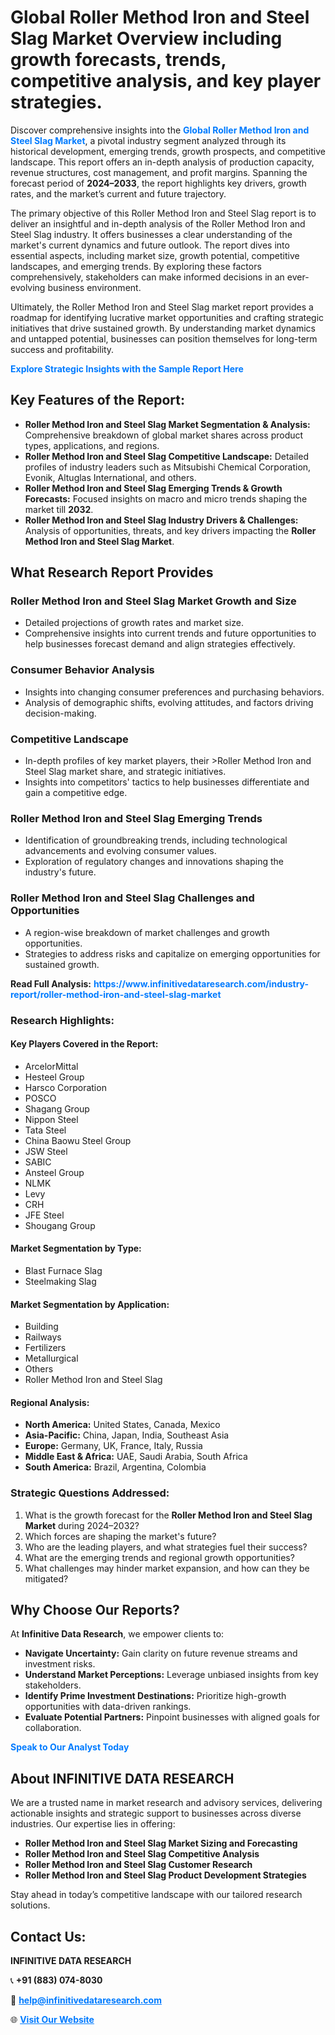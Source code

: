 <h1>Global Roller Method Iron and Steel Slag Market Overview including growth forecasts, trends, competitive analysis, and key player strategies.</h1>
<p>
Discover comprehensive insights into the 
<a href="https://www.infinitivedataresearch.com/industry-report/roller-method-iron-and-steel-slag-market" rel="dofollow" style="color: #007BFF; text-decoration: none;"><strong>Global Roller Method Iron and Steel Slag Market</strong></a>, a pivotal industry segment analyzed through its historical development, emerging trends, growth prospects, and competitive landscape. This report offers an in-depth analysis of production capacity, revenue structures, cost management, and profit margins. Spanning the forecast period of <strong>2024–2033</strong>, the report highlights key drivers, growth rates, and the market’s current and future trajectory.
</p>
<p>
The primary objective of this Roller Method Iron and Steel Slag report is to deliver an insightful and in-depth analysis of the Roller Method Iron and Steel Slag industry. It offers businesses a clear understanding of the market's current dynamics and future outlook. The report dives into essential aspects, including market size, growth potential, competitive landscapes, and emerging trends. By exploring these factors comprehensively, stakeholders can make informed decisions in an ever-evolving business environment.
</p>
<p>
Ultimately, the Roller Method Iron and Steel Slag market report provides a roadmap for identifying lucrative market opportunities and crafting strategic initiatives that drive sustained growth. By understanding market dynamics and untapped potential, businesses can position themselves for long-term success and profitability.
</p>
<p>
<a href="https://www.infinitivedataresearch.com/request-sample/reportId=104107" style="color: #007BFF; text-decoration: none;"><strong>Explore Strategic Insights with the Sample Report Here</strong></a>
</p>

<h2>Key Features of the Report:</h2>
<ul>
<li><strong>Roller Method Iron and Steel Slag Market Segmentation & Analysis:</strong> Comprehensive breakdown of global market shares across product types, applications, and regions.</li>
<li><strong>Roller Method Iron and Steel Slag Competitive Landscape:</strong> Detailed profiles of industry leaders such as Mitsubishi Chemical Corporation, Evonik, Altuglas International, and others.</li>
<li><strong>Roller Method Iron and Steel Slag Emerging Trends & Growth Forecasts:</strong> Focused insights on macro and micro trends shaping the market till <strong>2032</strong>.</li>
<li><strong>Roller Method Iron and Steel Slag Industry Drivers & Challenges:</strong> Analysis of opportunities, threats, and key drivers impacting the <strong>Roller Method Iron and Steel Slag Market</strong>.</li>
</ul>

<h2>What Research Report Provides</h2>
<h3>Roller Method Iron and Steel Slag Market Growth and Size</h3>
<ul>
<li>Detailed projections of growth rates and market size.</li>
<li>Comprehensive insights into current trends and future opportunities to help businesses forecast demand and align strategies effectively.</li>
</ul>

<h3>Consumer Behavior Analysis</h3>
<ul>
<li>Insights into changing consumer preferences and purchasing behaviors.</li>
<li>Analysis of demographic shifts, evolving attitudes, and factors driving decision-making.</li>
</ul>

<h3>Competitive Landscape</h3>
<ul>
<li>In-depth profiles of key market players, their >Roller Method Iron and Steel Slag market share, and strategic initiatives.</li>
<li>Insights into competitors' tactics to help businesses differentiate and gain a competitive edge.</li>
</ul>

<h3>Roller Method Iron and Steel Slag Emerging Trends</h3>
<ul>
<li>Identification of groundbreaking trends, including technological advancements and evolving consumer values.</li>
<li>Exploration of regulatory changes and innovations shaping the industry's future.</li>
</ul>

<h3>Roller Method Iron and Steel Slag Challenges and Opportunities</h3>
<ul>
<li>A region-wise breakdown of market challenges and growth opportunities.</li>
<li>Strategies to address risks and capitalize on emerging opportunities for sustained growth.</li>
</ul>
<p><strong>Read Full Analysis:</strong> <a href="https://www.infinitivedataresearch.com/industry-report/roller-method-iron-and-steel-slag-market" rel="dofollow" style="color: #007BFF; text-decoration: none;"><strong>https://www.infinitivedataresearch.com/industry-report/roller-method-iron-and-steel-slag-market</strong></a></p>
<h3>Research Highlights:</h3>
<h4>Key Players Covered in the Report:</h4>
<ul><li>ArcelorMittal</li><li>Hesteel Group</li><li>Harsco Corporation</li><li>POSCO</li><li>Shagang Group</li><li>Nippon Steel</li><li>Tata Steel</li><li>China Baowu Steel Group</li><li>JSW Steel</li><li>SABIC</li><li>Ansteel Group</li><li>NLMK</li><li>Levy</li><li>CRH</li><li>JFE Steel</li><li>Shougang Group</li></ul>
<h4>Market Segmentation by Type:</h4>
<ul><li>Blast Furnace Slag</li><li>Steelmaking Slag</li></ul>
<h4>Market Segmentation by Application:</h4>
<ul><li>Building</li><li>Railways</li><li>Fertilizers</li><li>Metallurgical</li><li>Others</li><li>Roller Method Iron and Steel Slag</li></ul>

<h4>Regional Analysis:</h4>
<ul>
<li><strong>North America:</strong> United States, Canada, Mexico</li>
<li><strong>Asia-Pacific:</strong> China, Japan, India, Southeast Asia</li>
<li><strong>Europe:</strong> Germany, UK, France, Italy, Russia</li>
<li><strong>Middle East & Africa:</strong> UAE, Saudi Arabia, South Africa</li>
<li><strong>South America:</strong> Brazil, Argentina, Colombia</li>
</ul>

<h3>Strategic Questions Addressed:</h3>
<ol>
<li>What is the growth forecast for the <strong>Roller Method Iron and Steel Slag Market</strong> during 2024–2032?</li>
<li>Which forces are shaping the market's future?</li>
<li>Who are the leading players, and what strategies fuel their success?</li>
<li>What are the emerging trends and regional growth opportunities?</li>
<li>What challenges may hinder market expansion, and how can they be mitigated?</li>
</ol>

<h2>Why Choose Our Reports?</h2>
<p>At <strong>Infinitive Data Research</strong>, we empower clients to:</p>
<ul>
<li><strong>Navigate Uncertainty:</strong> Gain clarity on future revenue streams and investment risks.</li>
<li><strong>Understand Market Perceptions:</strong> Leverage unbiased insights from key stakeholders.</li>
<li><strong>Identify Prime Investment Destinations:</strong> Prioritize high-growth opportunities with data-driven rankings.</li>
<li><strong>Evaluate Potential Partners:</strong> Pinpoint businesses with aligned goals for collaboration.</li>
</ul>
<p><a href="https://www.infinitivedataresearch.com/industry-report/roller-method-iron-and-steel-slag-market" rel="dofollow" style="color: #007BFF; text-decoration: none;"><strong>Speak to Our Analyst Today</strong></a></p>

<h2>About INFINITIVE DATA RESEARCH</h2>
<p>We are a trusted name in market research and advisory services, delivering actionable insights and strategic support to businesses across diverse industries. Our expertise lies in offering:</p>
<ul>
<li><strong>Roller Method Iron and Steel Slag Market Sizing and Forecasting</strong></li>
<li><strong>Roller Method Iron and Steel Slag Competitive Analysis</strong></li>
<li><strong>Roller Method Iron and Steel Slag Customer Research</strong></li>
<li><strong>Roller Method Iron and Steel Slag Product Development Strategies</strong></li>
</ul>
<p>Stay ahead in today’s competitive landscape with our tailored research solutions.</p>

<h2>Contact Us:</h2>
<p><strong>INFINITIVE DATA RESEARCH</strong></p>
<p>📞 <strong>+91 (883) 074-8030</strong></p>
<p>📧 <strong><a href="mailto:help@infinitivedataresearch.com" style="color: #007BFF;">help@infinitivedataresearch.com</a></strong></p>
<p>🌐 <strong><a href="https://www.infinitivedataresearch.com" rel="dofollow" style="color: #007BFF;">Visit Our Website</a></strong></p>